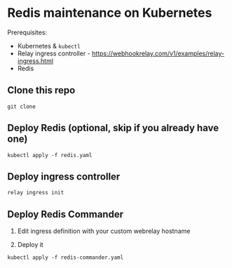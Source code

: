 # Redis maintenance on Kubernetes

Prerequisites:
* Kubernetes & `kubectl`
* Relay ingress controller - https://webhookrelay.com/v1/examples/relay-ingress.html
* Redis


## Clone this repo

```
git clone
```


## Deploy Redis (optional, skip if you already have one)

```
kubectl apply -f redis.yaml
```

## Deploy ingress controller


```
relay ingress init
```

## Deploy Redis Commander

1. Edit ingress definition with your custom webrelay hostname

2. Deploy it

```
kubectl apply -f redis-commander.yaml
```